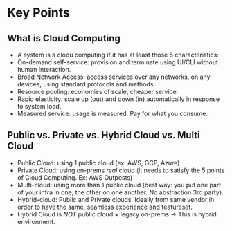 # Key Points

## What is Cloud Computing

* A system is a clodu computing if it has at least those 5 characteristics:
* On-demand self-service: provision and terminate using UI/CLI without human interaction.
* Broad Network Access: access services over any networks, on any devices, using standard protocols and methods.
* Resource pooling: economies of scale, cheaper service.
* Rapid elasticity: scale up (out) and down (in) automatically in response to system load.
* Measured service: usage is measured. Pay for what you consume.

## Public vs. Private vs. Hybrid Cloud vs. Multi Cloud

* Public Cloud: using 1 public cloud (ex. AWS, GCP, Azure)
* Private Cloud: using on-prems *real* cloud (it needs to satisfy the 5 points of Cloud Computing. Ex: AWS Outposts)
* Multi-cloud: using more than 1 public cloud (best way: you put one part of your infra in one, the other on one another. No abstraction 3rd party).
* Hybrid-cloud: Public and Private clouds. Ideally from same vendor in order to have the same, seamless experience and featureset.
* Hybrid Cloud is *NOT* public cloud + legacy on-prems -> This is hybrid environment.